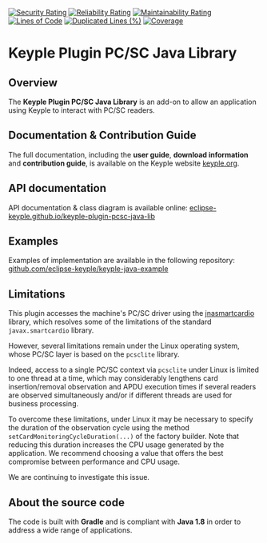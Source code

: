 [![Security Rating](https://sonarcloud.io/api/project_badges/measure?project=eclipse_keyple-plugin-pcsc-java-lib&metric=security_rating)](https://sonarcloud.io/summary/new_code?id=eclipse_keyple-plugin-pcsc-java-lib)
[![Reliability Rating](https://sonarcloud.io/api/project_badges/measure?project=eclipse_keyple-plugin-pcsc-java-lib&metric=reliability_rating)](https://sonarcloud.io/summary/new_code?id=eclipse_keyple-plugin-pcsc-java-lib)
[![Maintainability Rating](https://sonarcloud.io/api/project_badges/measure?project=eclipse_keyple-plugin-pcsc-java-lib&metric=sqale_rating)](https://sonarcloud.io/summary/new_code?id=eclipse_keyple-plugin-pcsc-java-lib)
[![Lines of Code](https://sonarcloud.io/api/project_badges/measure?project=eclipse_keyple-plugin-pcsc-java-lib&metric=ncloc)](https://sonarcloud.io/summary/new_code?id=eclipse_keyple-plugin-pcsc-java-lib)
[![Duplicated Lines (%)](https://sonarcloud.io/api/project_badges/measure?project=eclipse_keyple-plugin-pcsc-java-lib&metric=duplicated_lines_density)](https://sonarcloud.io/summary/new_code?id=eclipse_keyple-plugin-pcsc-java-lib)
[![Coverage](https://sonarcloud.io/api/project_badges/measure?project=eclipse_keyple-plugin-pcsc-java-lib&metric=coverage)](https://sonarcloud.io/summary/new_code?id=eclipse_keyple-plugin-pcsc-java-lib)

# Keyple Plugin PC/SC Java Library

## Overview

The **Keyple Plugin PC/SC Java Library** is an add-on to allow an application using Keyple to interact with PC/SC
readers.

## Documentation & Contribution Guide

The full documentation, including the **user guide**, **download information** and **contribution guide**, is available
on the Keyple website [keyple.org](https://keyple.org).

## API documentation

API documentation & class diagram is available online:
[eclipse-keyple.github.io/keyple-plugin-pcsc-java-lib](https://eclipse-keyple.github.io/keyple-plugin-pcsc-java-lib)

## Examples

Examples of implementation are available in the following repository:
[github.com/eclipse-keyple/keyple-java-example](https://github.com/eclipse-keyple/keyple-java-example)

## Limitations

This plugin accesses the machine's PC/SC driver using
the [jnasmartcardio](https://github.com/jnasmartcardio/jnasmartcardio) library, which resolves some of the limitations
of the standard `javax.smartcardio` library.

However, several limitations remain under the Linux operating system, whose PC/SC layer is based on the `pcsclite`
library.

Indeed, access to a single PC/SC context via `pcsclite` under Linux is limited to one thread at a time, which may
considerably lengthens card insertion/removal observation and APDU execution times if several readers are observed
simultaneously and/or if different threads are used for business processing.

To overcome these limitations, under Linux it may be necessary to specify the duration of the observation cycle using
the method `setCardMonitoringCycleDuration(...)` of the factory builder. Note that reducing this duration increases the
CPU usage generated by the application. We recommend choosing a value that offers the best compromise between
performance and CPU usage.

We are continuing to investigate this issue. 

## About the source code

The code is built with **Gradle** and is compliant with **Java 1.8** in order to address a wide range of applications.
